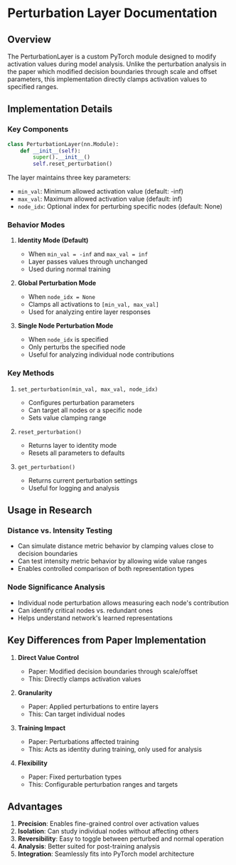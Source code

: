 # Perturbation Layer Documentation

## Overview
The PerturbationLayer is a custom PyTorch module designed to modify activation values during model analysis. Unlike the perturbation analysis in the paper which modified decision boundaries through scale and offset parameters, this implementation directly clamps activation values to specified ranges.

## Implementation Details

### Key Components
```python
class PerturbationLayer(nn.Module):
    def __init__(self):
        super().__init__()
        self.reset_perturbation()
```

The layer maintains three key parameters:
- `min_val`: Minimum allowed activation value (default: -inf)
- `max_val`: Maximum allowed activation value (default: inf)
- `node_idx`: Optional index for perturbing specific nodes (default: None)

### Behavior Modes

1. **Identity Mode (Default)**
   - When `min_val = -inf` and `max_val = inf`
   - Layer passes values through unchanged
   - Used during normal training

2. **Global Perturbation Mode**
   - When `node_idx = None`
   - Clamps all activations to `[min_val, max_val]`
   - Used for analyzing entire layer responses

3. **Single Node Perturbation Mode**
   - When `node_idx` is specified
   - Only perturbs the specified node
   - Useful for analyzing individual node contributions

### Key Methods

1. `set_perturbation(min_val, max_val, node_idx)`
   - Configures perturbation parameters
   - Can target all nodes or a specific node
   - Sets value clamping range

2. `reset_perturbation()`
   - Returns layer to identity mode
   - Resets all parameters to defaults

3. `get_perturbation()`
   - Returns current perturbation settings
   - Useful for logging and analysis

## Usage in Research

### Distance vs. Intensity Testing
- Can simulate distance metric behavior by clamping values close to decision boundaries
- Can test intensity metric behavior by allowing wide value ranges
- Enables controlled comparison of both representation types

### Node Significance Analysis
- Individual node perturbation allows measuring each node's contribution
- Can identify critical nodes vs. redundant ones
- Helps understand network's learned representations

## Key Differences from Paper Implementation

1. **Direct Value Control**
   - Paper: Modified decision boundaries through scale/offset
   - This: Directly clamps activation values

2. **Granularity**
   - Paper: Applied perturbations to entire layers
   - This: Can target individual nodes

3. **Training Impact**
   - Paper: Perturbations affected training
   - This: Acts as identity during training, only used for analysis

4. **Flexibility**
   - Paper: Fixed perturbation types
   - This: Configurable perturbation ranges and targets

## Advantages

1. **Precision**: Enables fine-grained control over activation values
2. **Isolation**: Can study individual nodes without affecting others
3. **Reversibility**: Easy to toggle between perturbed and normal operation
4. **Analysis**: Better suited for post-training analysis
5. **Integration**: Seamlessly fits into PyTorch model architecture